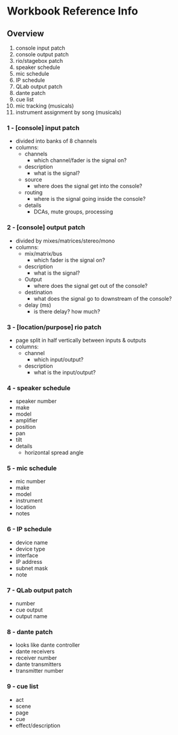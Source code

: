 # Workbook Reference Info

## Overview
1. console input patch
2. console output patch
3. rio/stagebox patch
4. speaker schedule
5. mic schedule
6. IP schedule
7. QLab output patch
8. dante patch
9. cue list
10. mic tracking (musicals)
11. instrument assignment by song (musicals)


### 1 - [console] input patch
* divided into banks of 8 channels
* columns:
	* channels
		* which channel/fader is the signal on?
	* description
		* what is the signal?
	* source
		* where does the signal get into the console?
	* routing
		* where is the signal going inside the console?
	* details
		* DCAs, mute groups, processing

### 2 - [console] output patch
* divided by mixes/matrices/stereo/mono
* columns:
	* mix/matrix/bus
		* which fader is the signal on?
	* description
		* what is the signal?
	* Output
		* where does the signal get out of the console?
	* destination
		* what does the signal go to downstream of the console?
	* delay (ms)
		* is there delay? how much?

### 3 - [location/purpose] rio patch
* page split in half vertically between inputs & outputs
* columns:
	* channel
		* which input/output?
	* description
		* what is the input/output?

### 4 - speaker schedule
* speaker number
* make
* model
* amplifier
* position
* pan
* tilt
* details
	* horizontal spread angle

### 5 - mic schedule
* mic number
* make
* model
* instrument
* location
* notes

### 6 - IP schedule
* device name
* device type
* interface
* IP address
* subnet mask
* note

### 7 - QLab output patch
* number
* cue output
* output name

### 8 - dante patch
* looks like dante controller
* dante receivers
* receiver number
* dante transmitters
* transmitter number

### 9 - cue list
* act
* scene
* page
* cue
* effect/description
